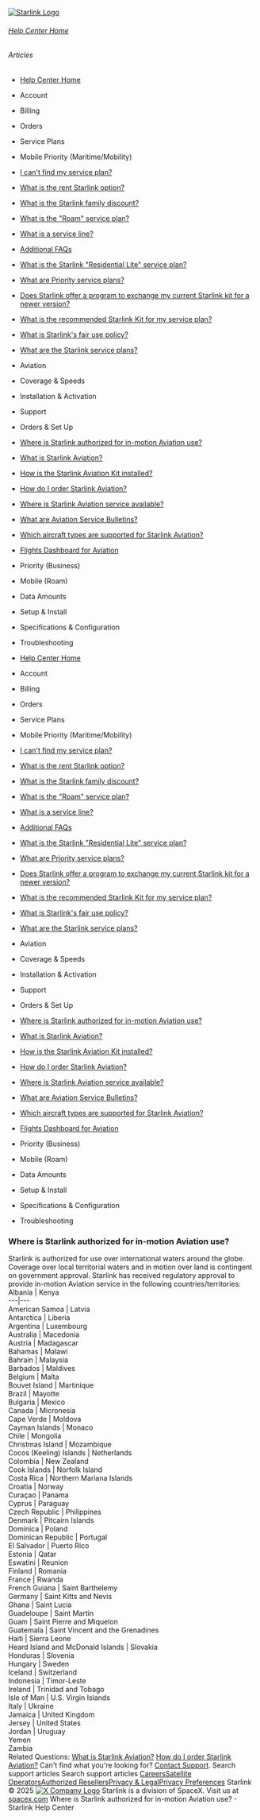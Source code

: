 [![Starlink Logo](https://www.starlink.com/_next/image?url=%2Fassets%2Fimages%2Flogo%2Flogo_white.png&w=3840&q=75)](https://www.starlink.com/support/article/<https:/www.starlink.com/>)
###### [Help Center Home](https://www.starlink.com/support/article/</support>)
###### Articles
  * [Help Center Home](https://www.starlink.com/support/article/</support>)
  * Account
  * Billing
  * Orders
  * Service Plans
  * Mobile Priority (Maritime/Mobility)
  * [I can't find my service plan?](https://www.starlink.com/support/article/</support/article/4d246c2a-909c-c0c6-b426-9eff74d2ef06>)
  * [What is the rent Starlink option?](https://www.starlink.com/support/article/</support/article/ea2cca85-c95d-595b-06e6-4882ebe915df>)
  * [What is the Starlink family discount?](https://www.starlink.com/support/article/</support/article/0cfacb70-1304-f3f7-a593-fc4ecdc0de3d>)
  * [What is the "Roam" service plan?](https://www.starlink.com/support/article/</support/article/dd5b43b5-20e1-b29b-2d7d-a7ffd0541988>)
  * [What is a service line? ](https://www.starlink.com/support/article/</support/article/73d2cf51-aff4-772b-1358-6f1602b08dac>)
  * [Additional FAQs](https://www.starlink.com/support/article/</support/article/e618e770-585c-a025-f06c-ac7440ff929f>)
  * [What is the Starlink "Residential Lite" service plan?](https://www.starlink.com/support/article/</support/article/6e0a6781-d9e6-8cc1-153e-763daa011f9a>)
  * [What are Priority service plans?](https://www.starlink.com/support/article/</support/article/1124df77-fdec-91e7-bed9-ba489cffda25>)
  * [Does Starlink offer a program to exchange my current Starlink kit for a newer version?](https://www.starlink.com/support/article/</support/article/9d81c10c-475e-9277-6472-f13442775786>)
  * [What is the recommended Starlink Kit for my service plan?](https://www.starlink.com/support/article/</support/article/a21b626a-31bd-0573-403d-b2891803df6c>)
  * [What is Starlink's fair use policy?](https://www.starlink.com/support/article/</support/article/f495d8c6-adb6-970d-e9fa-34fd21d32a5a>)
  * [What are the Starlink service plans?](https://www.starlink.com/support/article/</support/article/c977d85e-ae57-e59c-6051-5689fb7a9cd7>)
  * Aviation
  * Coverage & Speeds 
  * Installation & Activation
  * Support
  * Orders & Set Up
  * [Where is Starlink authorized for in-motion Aviation use?](https://www.starlink.com/support/article/</support/article/5e433e52-5583-6c37-81a4-426a6478d49c>)
  * [What is Starlink Aviation?](https://www.starlink.com/support/article/</support/article/da6ca363-da23-c9dc-88ff-db89ffa72b23>)
  * [How is the Starlink Aviation Kit installed? ](https://www.starlink.com/support/article/</support/article/e9864feb-7b7d-c393-7de6-18f64b24dc84>)
  * [How do I order Starlink Aviation? ](https://www.starlink.com/support/article/</support/article/8fb84a4f-7e63-a7f2-4be3-61a533801693>)
  * [Where is Starlink Aviation service available?](https://www.starlink.com/support/article/</support/article/bc134ccc-57ee-c44d-8b90-e8cbc9a44865>)
  * [What are Aviation Service Bulletins?](https://www.starlink.com/support/article/</support/article/77f63aa0-2758-dfa9-9ab8-b8a1f84989a9>)
  * [Which aircraft types are supported for Starlink Aviation?](https://www.starlink.com/support/article/</support/article/9c43bea7-0645-5854-6842-dabb0def8a94>)
  * [Flights Dashboard for Aviation](https://www.starlink.com/support/article/</support/article/38c937c1-b27e-1984-4c65-1508dbaabea8>)
  * Priority (Business)
  * Mobile (Roam)
  * Data Amounts
  * Setup & Install
  * Specifications & Configuration
  * Troubleshooting


  * [Help Center Home](https://www.starlink.com/support/article/</support>)
  * Account
  * Billing
  * Orders
  * Service Plans
  * Mobile Priority (Maritime/Mobility)
  * [I can't find my service plan?](https://www.starlink.com/support/article/</support/article/4d246c2a-909c-c0c6-b426-9eff74d2ef06>)
  * [What is the rent Starlink option?](https://www.starlink.com/support/article/</support/article/ea2cca85-c95d-595b-06e6-4882ebe915df>)
  * [What is the Starlink family discount?](https://www.starlink.com/support/article/</support/article/0cfacb70-1304-f3f7-a593-fc4ecdc0de3d>)
  * [What is the "Roam" service plan?](https://www.starlink.com/support/article/</support/article/dd5b43b5-20e1-b29b-2d7d-a7ffd0541988>)
  * [What is a service line? ](https://www.starlink.com/support/article/</support/article/73d2cf51-aff4-772b-1358-6f1602b08dac>)
  * [Additional FAQs](https://www.starlink.com/support/article/</support/article/e618e770-585c-a025-f06c-ac7440ff929f>)
  * [What is the Starlink "Residential Lite" service plan?](https://www.starlink.com/support/article/</support/article/6e0a6781-d9e6-8cc1-153e-763daa011f9a>)
  * [What are Priority service plans?](https://www.starlink.com/support/article/</support/article/1124df77-fdec-91e7-bed9-ba489cffda25>)
  * [Does Starlink offer a program to exchange my current Starlink kit for a newer version?](https://www.starlink.com/support/article/</support/article/9d81c10c-475e-9277-6472-f13442775786>)
  * [What is the recommended Starlink Kit for my service plan?](https://www.starlink.com/support/article/</support/article/a21b626a-31bd-0573-403d-b2891803df6c>)
  * [What is Starlink's fair use policy?](https://www.starlink.com/support/article/</support/article/f495d8c6-adb6-970d-e9fa-34fd21d32a5a>)
  * [What are the Starlink service plans?](https://www.starlink.com/support/article/</support/article/c977d85e-ae57-e59c-6051-5689fb7a9cd7>)
  * Aviation
  * Coverage & Speeds 
  * Installation & Activation
  * Support
  * Orders & Set Up
  * [Where is Starlink authorized for in-motion Aviation use?](https://www.starlink.com/support/article/</support/article/5e433e52-5583-6c37-81a4-426a6478d49c>)
  * [What is Starlink Aviation?](https://www.starlink.com/support/article/</support/article/da6ca363-da23-c9dc-88ff-db89ffa72b23>)
  * [How is the Starlink Aviation Kit installed? ](https://www.starlink.com/support/article/</support/article/e9864feb-7b7d-c393-7de6-18f64b24dc84>)
  * [How do I order Starlink Aviation? ](https://www.starlink.com/support/article/</support/article/8fb84a4f-7e63-a7f2-4be3-61a533801693>)
  * [Where is Starlink Aviation service available?](https://www.starlink.com/support/article/</support/article/bc134ccc-57ee-c44d-8b90-e8cbc9a44865>)
  * [What are Aviation Service Bulletins?](https://www.starlink.com/support/article/</support/article/77f63aa0-2758-dfa9-9ab8-b8a1f84989a9>)
  * [Which aircraft types are supported for Starlink Aviation?](https://www.starlink.com/support/article/</support/article/9c43bea7-0645-5854-6842-dabb0def8a94>)
  * [Flights Dashboard for Aviation](https://www.starlink.com/support/article/</support/article/38c937c1-b27e-1984-4c65-1508dbaabea8>)
  * Priority (Business)
  * Mobile (Roam)
  * Data Amounts
  * Setup & Install
  * Specifications & Configuration
  * Troubleshooting


### Where is Starlink authorized for in-motion Aviation use?
Starlink is authorized for use over international waters around the globe. Coverage over local territorial waters and in motion over land is contingent on government approval. Starlink has received regulatory approval to provide in-motion Aviation service in the following countries/territories:
Albania | Kenya  
---|---  
American Samoa | Latvia  
Antarctica | Liberia  
Argentina | Luxembourg  
Australia | Macedonia  
Austria | Madagascar  
Bahamas | Malawi  
Bahrain | Malaysia  
Barbados | Maldives  
Belgium | Malta  
Bouvet Island | Martinique  
Brazil | Mayotte  
Bulgaria | Mexico  
Canada | Micronesia  
Cape Verde | Moldova  
Cayman Islands | Monaco  
Chile | Mongolia  
Christmas Island | Mozambique  
Cocos (Keeling) Islands | Netherlands  
Colombia | New Zealand  
Cook Islands | Norfolk Island  
Costa Rica | Northern Mariana Islands  
Croatia | Norway  
Curaçao | Panama  
Cyprus | Paraguay  
Czech Republic | Philippines  
Denmark | Pitcairn Islands  
Dominica | Poland  
Dominican Republic | Portugal  
El Salvador | Puerto Rico  
Estonia | Qatar  
Eswatini | Reunion  
Finland | Romania  
France | Rwanda  
French Guiana | Saint Barthelemy  
Germany | Saint Kitts and Nevis  
Ghana | Saint Lucia  
Guadeloupe | Saint Martin  
Guam | Saint Pierre and Miquelon  
Guatemala | Saint Vincent and the Grenadines  
Haiti | Sierra Leone  
Heard Island and McDonald Islands | Slovakia  
Honduras | Slovenia  
Hungary | Sweden  
Iceland | Switzerland  
Indonesia | Timor-Leste  
Ireland | Trinidad and Tobago  
Isle of Man | U.S. Virgin Islands  
Italy | Ukraine  
Jamaica | United Kingdom  
Jersey | United States  
Jordan | Uruguay  
Yemen  
Zambia  
Related Questions:
[What is Starlink Aviation?](https://www.starlink.com/support/article/<https:/support.starlink.com/?topic=da6ca363-da23-c9dc-88ff-db89ffa72b23>)
[How do I order Starlink Aviation?](https://www.starlink.com/support/article/<https:/support.starlink.com/?topic=8fb84a4f-7e63-a7f2-4be3-61a533801693>)
Can't find what you're looking for? [Contact Support](https://www.starlink.com/support/article/</support/tickets?sourceType=web_article_help_center&sourceValue=5e433e52-5583-6c37-81a4-426a6478d49c>).
Search support articles
Search support articles
[Careers](https://www.starlink.com/support/article/<https:/www.spacex.com/careers>)[Satellite Operators](https://www.starlink.com/support/article/<https:/starlink.com/satellite-operators>)[Authorized Resellers](https://www.starlink.com/support/article/<https:/starlink.com/resellers>)[Privacy & Legal](https://www.starlink.com/support/article/<https:/starlink.com/legal>)[Privacy Preferences](https://www.starlink.com/support/article/<>)
Starlink © 2025
[![X Company Logo](https://www.starlink.com/assets/images/icons/x-logo.svg)](https://www.starlink.com/support/article/<https:/twitter.com/Starlink>)
Starlink is a division of SpaceX. Visit us at [spacex.com](https://www.starlink.com/support/article/<https:/www.spacex.com/>)
Where is Starlink authorized for in-motion Aviation use? - Starlink Help Center
